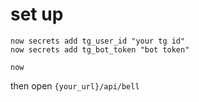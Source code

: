# set up
```
now secrets add tg_user_id "your tg id"
now secrets add tg_bot_token "bot token"

now
```
then open `{your_url}/api/bell`